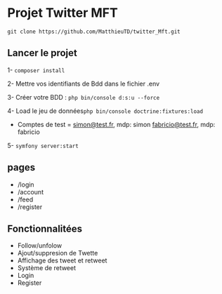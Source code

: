 # Projet Twitter MFT 

``git clone https://github.com/MatthieuTD/twitter_Mft.git``

## Lancer le projet

 1- ````composer install````
 
 2- Mettre vos identifiants de Bdd dans le fichier .env
  
 3- Créer votre BDD : ``php bin/console d:s:u --force``
 
 4- Load le jeu de données``php bin/console doctrine:fixtures:load
`` 
 
 - Comptes de test = simon@test.fr, mdp: simon
                    fabricio@test.fr, mdp: fabricio

 5- ``symfony server:start
 ``

## pages

- /login 
- /account
- /feed
- /register


## Fonctionnalitées

- Follow/unfolow
- Ajout/suppresion de Twette
- Affichage des tweet et retweet
- Système de retweet
- Login
- Register 


